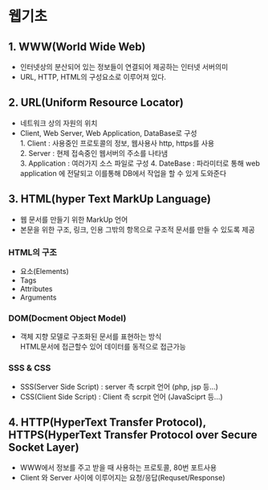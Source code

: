 # 웹기초
## 1. WWW(World Wide Web)
- 인터넷상의 분산되어 있는 정보들이 연결되어 제공하는 인터넷 서버의미
- URL, HTTP, HTML의 구성요소로 이루어져 있다.
## 2. URL(Uniform Resource Locator)
- 네트워크 상의 자원의 위치
- Client, Web Server, Web Application, DataBase로 구성  
        1. Client : 사용중인 프로토콜의 정보, 웹사용사 http, https를 사용  
        2. Server : 현제 접속중인 웹서버의 주소를 나타냄  
        3. Application : 여러가지 소스 파일로 구성
        4. DateBase : 파라미터로 통해 web application 에 전달되고 이를통해 DB에서 작업을 할 수 있게 도와준다
## 3. HTML(hyper Text MarkUp Language)
- 웹 문서를 만들기 위한 MarkUp 언어
- 본문을 위한 구조, 링크, 인용 그밖의 항목으로 구조적 문서를 만들 수 있도록 제공
### HTML의 구조
- 요소(Elements)
- Tags
- Attributes
- Arguments
### DOM(Docment Object Model)
- 객체 지향 모델로 구조화된 문서를 표현하는 방식  
    HTML문서에 접근할수 있어 데이터를 동적으로 접근가능
### SSS & CSS
- SSS(Server Side Script) : server 측 scrpit 언어 (php, jsp 등...)
- CSS(Client Side Script) : Client 측 scrpit 언어 (JavaSciprt 등...)
## 4. HTTP(HyperText Transfer Protocol),  <br/>HTTPS(HyperText Transfer Protocol over Secure Socket Layer)
- WWW에서 정보를 주고 받을 때 사용하는 프로토콜, 80번 포트사용
- Client 와 Server 사이에 이루어지는 요청/응답(Requset/Response) 
